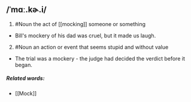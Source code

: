 ## /ˈmɑː.kɚ.i/
1. #Noun 
the act of [[mocking]] someone or something

- Bill's mockery of his dad was cruel, but it made us laugh.

2. #Noun 
an action or event that seems stupid and without value

- The trial was a mockery - the judge had decided the verdict before it began.

##### Related words:
- [[Mock]]